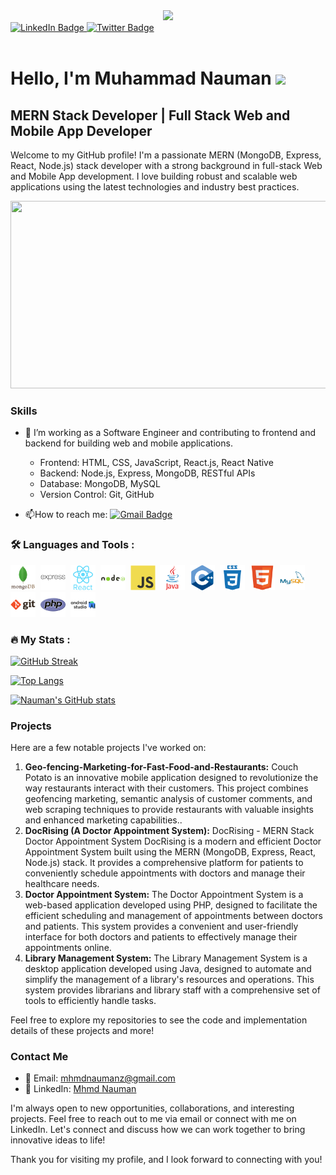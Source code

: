 <div id="header" align="center">
  <img src="https://media.giphy.com/media/M9gbBd9nbDrOTu1Mqx/giphy.gif" width="100"/>
</div>
<div id="badges">
  <a href="https://www.linkedin.com/in/mhmdnauman/">
    <img src="https://img.shields.io/badge/LinkedIn-blue?style=for-the-badge&logo=linkedin&logoColor=white" alt="LinkedIn Badge"/>
  </a>
  <a href="https://twitter.com/MHMDNAUMAN">
    <img src="https://img.shields.io/badge/Twitter-blue?style=for-the-badge&logo=twitter&logoColor=white" alt="Twitter Badge"/>
  </a>
</div>

<img src="https://komarev.com/ghpvc/?username=mhmdnauman&style=flat-square&color=blue" alt=""/>

<h1>
  Hello, I'm Muhammad Nauman
  <img src="https://media.giphy.com/media/hvRJCLFzcasrR4ia7z/giphy.gif" width="30px"/>
</h1>


## MERN Stack Developer | Full Stack Web and Mobile App Developer

Welcome to my GitHub profile! I'm a passionate MERN (MongoDB, Express, React, Node.js) stack developer with a strong background in full-stack Web and Mobile App development. I love building robust and scalable web applications using the latest technologies and industry best practices.

<div align="center">
  <img src="https://media.giphy.com/media/dWesBcTLavkZuG35MI/giphy.gif" width="600" height="300"/>
</div>

### Skills

- :telescope: I’m working as a Software Engineer and contributing to frontend and backend for building web and mobile applications.
  - Frontend: HTML, CSS, JavaScript, React.js, React Native  
  - Backend: Node.js, Express, MongoDB, RESTful APIs
  - Database: MongoDB, MySQL
  - Version Control: Git, GitHub

- :mailbox:How to reach me: [![Gmail Badge](https://img.shields.io/badge/-mhmdnauman-red?style=flat&logo=Gmail&logoColor=white)](mailto:mhmdnaumanz@gmail.com)

 ### :hammer_and_wrench: Languages and Tools :
 <div>
  <img src="https://github.com/devicons/devicon/blob/master/icons/mongodb/mongodb-original-wordmark.svg" title="Mongo" **alt="MongoDb" width="40" height="40"/>&nbsp;
  <img src="https://github.com/devicons/devicon/blob/master/icons/express/express-original-wordmark.svg" title="EX" **alt="EX" width="40" height="40"/>&nbsp;
  <img src="https://github.com/devicons/devicon/blob/master/icons/react/react-original-wordmark.svg" title="React" alt="React" width="40" height="40"/>&nbsp;
  <img src="https://github.com/devicons/devicon/blob/master/icons/nodejs/nodejs-original-wordmark.svg" title="NodeJS" alt="NodeJS" width="40" height="40"/>&nbsp;
  <img src="https://github.com/devicons/devicon/blob/master/icons/javascript/javascript-original.svg" title="JavaScript" alt="JavaScript" width="40" height="40"/>&nbsp;
  <img src="https://github.com/devicons/devicon/blob/master/icons/java/java-original-wordmark.svg" title="Java" alt="Java" width="40" height="40"/>&nbsp;
  <img src="https://github.com/devicons/devicon/blob/master/icons/cplusplus/cplusplus-original.svg" title="C++" alt="C++" width="40" height="40"/>&nbsp;
  <img src="https://github.com/devicons/devicon/blob/master/icons/css3/css3-plain-wordmark.svg"  title="CSS3" alt="CSS" width="40" height="40"/>&nbsp;
  <img src="https://github.com/devicons/devicon/blob/master/icons/html5/html5-original.svg" title="HTML5" alt="HTML" width="40" height="40"/>&nbsp;
  <img src="https://github.com/devicons/devicon/blob/master/icons/mysql/mysql-original-wordmark.svg" title="MySQL"  alt="MySQL" width="40" height="40"/>&nbsp;
  <img src="https://github.com/devicons/devicon/blob/master/icons/git/git-original-wordmark.svg" title="Git" **alt="Git" width="40" height="40"/>&nbsp;
  <img src="https://github.com/devicons/devicon/blob/master/icons/php/php-original.svg" title="Php" **alt="Php" width="40" height="40"/>&nbsp;
  <img src="https://github.com/devicons/devicon/blob/master/icons/androidstudio/androidstudio-original-wordmark.svg" title="AS" **alt="AS" width="40" height="40"/>&nbsp;
  
</div>

### :fire: My Stats :
[![GitHub Streak](http://github-readme-streak-stats.herokuapp.com?user=mhmdnauman)](https://git.io/streak-stats)

[![Top Langs](https://github-readme-stats.vercel.app/api/top-langs/?username=mhmdnauman)](https://github.com/mhmdnauman/github-readme-stats)

[![Nauman's GitHub stats](https://github-readme-stats.vercel.app/api?username=mhmdnauman)](https://github.com/mhmdnauman/github-readme-stats)

### Projects

Here are a few notable projects I've worked on:

1. **Geo-fencing-Marketing-for-Fast-Food-and-Restaurants:** Couch Potato is an innovative mobile application designed to revolutionize the way restaurants interact with their customers. This project combines geofencing marketing, semantic analysis of customer comments, and web scraping techniques to provide restaurants with valuable insights and enhanced marketing capabilities..
2. **DocRising (A Doctor Appointment System):** DocRising - MERN Stack Doctor Appointment System DocRising is a modern and efficient Doctor Appointment System built using the MERN (MongoDB, Express, React, Node.js) stack. It provides a comprehensive platform for patients to conveniently schedule appointments with doctors and manage their healthcare needs.
3. **Doctor Appointment System:** The Doctor Appointment System is a web-based application developed using PHP, designed to facilitate the efficient scheduling and management of appointments between doctors and patients. This system provides a convenient and user-friendly interface for both doctors and patients to effectively manage their appointments online.
4. **Library Management System:** The Library Management System is a desktop application developed using Java, designed to automate and simplify the management of a library's resources and operations. This system provides librarians and library staff with a comprehensive set of tools to efficiently handle tasks.

Feel free to explore my repositories to see the code and implementation details of these projects and more!

### Contact Me

- 📧 Email: mhmdnaumanz@gmail.com
- 💼 LinkedIn: [Mhmd Nauman](https://www.linkedin.com/in/mhmdnauman/)

I'm always open to new opportunities, collaborations, and interesting projects. Feel free to reach out to me via email or connect with me on LinkedIn. Let's connect and discuss how we can work together to bring innovative ideas to life!

Thank you for visiting my profile, and I look forward to connecting with you!
